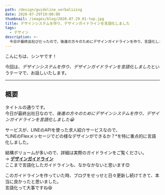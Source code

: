 ```yaml
---
path: /design/guideline_verbalizing
date: 2020-07-29T19:00:00
thumbnail: /images/blog/2020.07.29_01-top.jpg
title: デザインシステムを作り、デザインガイドラインを言語化しました
tags:
  - デザイン
description: >-
  今日が最終出社びだったので、後進の方々のためにデザインガイドラインを作り、言語化しました。自分でいうのもあれですが、結構具体的に言語化できたと思います。プロダクト造りというのは、一貫性のあるデザインが大切です。それを実現するためにも、ガイドライン作りは必須です。
---
```


こんにちは、シンヤです！

今回は、*デザインシステムを作り、デザインガイドラインを言語化しました*というテーマで、お話しいたします。

---

## 概要

タイトルの通りです。  
今日が最終出社日なので、*後進の方々のためにデザインシステムを作り、デザインガイドラインを言語化しました😀*

サービスが、LINEのAPIを使った求人紹介サービスなので、  
*LINEのFlexメッセージでどの様なデザインができるか？*を特に重点的に言語化しました。

結構ボリュームが多いので、詳細は実際のガイドラインをご覧ください。  
→ **[デザインガイドライン](https://shinya.kibe.la/shared/entries/2d4cbc73-21e5-4307-b5a2-5cb354cb8429)**  
ここまで言語化したガイドラインも、なかなかないと思います😊

このガイドラインを作っていた時、ブログをせっせと日々更新し続けてきて、本当に良かったと思いました。  
言語化って大事ですね😆
